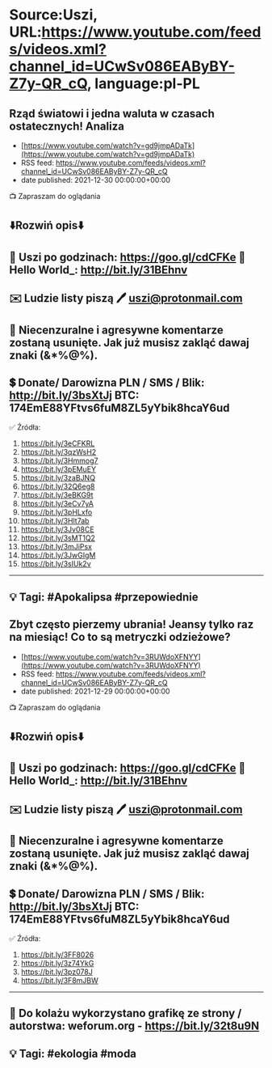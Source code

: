 # Source:Uszi, URL:https://www.youtube.com/feeds/videos.xml?channel_id=UCwSv086EAByBY-Z7y-QR_cQ, language:pl-PL

## Rząd światowi i jedna waluta w czasach ostatecznych! Analiza
 - [https://www.youtube.com/watch?v=gd9jmpADaTk](https://www.youtube.com/watch?v=gd9jmpADaTk)
 - RSS feed: https://www.youtube.com/feeds/videos.xml?channel_id=UCwSv086EAByBY-Z7y-QR_cQ
 - date published: 2021-12-30 00:00:00+00:00

📺 Zapraszam do oglądania

⬇️Rozwiń opis⬇️
------------------------------------------------------------
👀 Uszi po godzinach: https://goo.gl/cdCFKe
👀 Hello World_: http://bit.ly/31BEhnv
------------------------------------------------------------
✉️ Ludzie listy piszą 
🖊️ uszi@protonmail.com
------------------------------------------------------------
👺 Niecenzuralne i agresywne komentarze zostaną usunięte.  Jak już musisz zakląć dawaj znaki (&*%@%).
------------------------------------------------------------
💲 Donate/ Darowizna
PLN / SMS / Blik: http://bit.ly/3bsXtJj
BTC: 174EmE88YFtvs6fuM8ZL5yYbik8hcaY6ud
-------------------------------------------------------------
✅ Źródła:
1. https://bit.ly/3eCFKRL
2. https://bit.ly/3qzWsH2
3. https://bit.ly/3Hmmog7
4. https://bit.ly/3pEMuEY
5. https://bit.ly/3zaBJNQ
6. https://bit.ly/32Q6eg8
7. https://bit.ly/3eBKG9t
8. https://bit.ly/3eCv7yA
9. https://bit.ly/3pHLxfo
10. https://bit.ly/3Hlt7ab
11. https://bit.ly/3Jv08CE
12. https://bit.ly/3sMT1Q2
13. https://bit.ly/3mJiPsx
14. https://bit.ly/3JwGIgM
15. https://bit.ly/3sIUk2v
---------------------------------------------------------------
💡 Tagi: #Apokalipsa #przepowiednie
--------------------------------------------------------------

## Zbyt często pierzemy ubrania! Jeansy tylko raz na miesiąc! Co to są metryczki odzieżowe?
 - [https://www.youtube.com/watch?v=3RUWdoXFNYY](https://www.youtube.com/watch?v=3RUWdoXFNYY)
 - RSS feed: https://www.youtube.com/feeds/videos.xml?channel_id=UCwSv086EAByBY-Z7y-QR_cQ
 - date published: 2021-12-29 00:00:00+00:00

📺 Zapraszam do oglądania

⬇️Rozwiń opis⬇️
------------------------------------------------------------
👀 Uszi po godzinach: https://goo.gl/cdCFKe
👀 Hello World_: http://bit.ly/31BEhnv
------------------------------------------------------------
✉️ Ludzie listy piszą 
🖊️ uszi@protonmail.com
------------------------------------------------------------
👺 Niecenzuralne i agresywne komentarze zostaną usunięte.  Jak już musisz zakląć dawaj znaki (&*%@%).
------------------------------------------------------------
💲 Donate/ Darowizna
PLN / SMS / Blik: http://bit.ly/3bsXtJj
BTC: 174EmE88YFtvs6fuM8ZL5yYbik8hcaY6ud
-------------------------------------------------------------
✅ Źródła:
1. https://bit.ly/3FF8026
2. https://bit.ly/3z74YkG
3. https://bit.ly/3pz078J
4. https://bit.ly/3F8mJBW
---------------------------------------------------------------
🎴 Do kolażu wykorzystano grafikę ze strony / autorstwa: 
weforum.org - https://bit.ly/32t8u9N
---------------------------------------------------------------
💡 Tagi: #ekologia #moda
--------------------------------------------------------------

